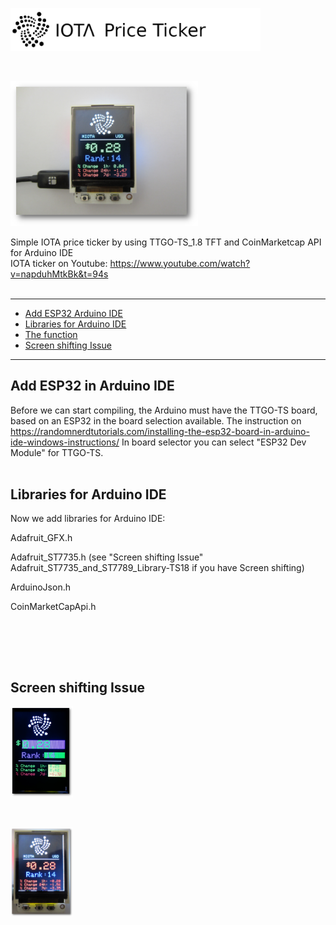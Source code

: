 
<p><img src="https://github.com/oxinon/IOTA_price_ticker_TTGO-TS_1.8-TFT/blob/master/picture/IOTA-Price-Ticker.png" alt="Cover" width="400"></p>

<br>

<p><img src="https://github.com/oxinon/IOTA_price_ticker_TTGO-TS_1.8-TFT/blob/master/picture/IOTA-Ticker-CM.png" alt="Cover" width="300"></p>

Simple IOTA price ticker by using TTGO-TS_1.8 TFT and CoinMarketcap API for Arduino IDE
<br>
IOTA ticker on Youtube: https://www.youtube.com/watch?v=napduhMtkBk&t=94s
<br>
<br>

* * *

+ [Add ESP32 Arduino IDE](#ESP32)
+ [Libraries for Arduino IDE](#libraries)
+ [The function](#function)
+ [Screen shifting Issue](#issue)

* * *

<a name="ESP32"></a><h2>Add ESP32 in Arduino IDE</h2>
Before we can start compiling, the Arduino must have the TTGO-TS board, based on an ESP32 in the board selection available.
The instruction on https://randomnerdtutorials.com/installing-the-esp32-board-in-arduino-ide-windows-instructions/
In board selector you can select "ESP32 Dev Module" for TTGO-TS.
<br>
<br>

<a name="libraries"></a><h2>Libraries for Arduino IDE</h2>
Now we add libraries for Arduino IDE:

Adafruit_GFX.h <p>
Adafruit_ST7735.h (see "Screen shifting Issue" Adafruit_ST7735_and_ST7789_Library-TS18 if you have Screen shifting)<p>
ArduinoJson.h <p>
CoinMarketCapApi.h <p>
<br>
<br>

<br>

<a name="issue"></a><h2>Screen shifting Issue</h2>


<p><img src="https://github.com/oxinon/IOTA_price_ticker_TTGO-TS_1.8-TFT/blob/master/picture/field-test2.png" alt="Cover" width="100"></p>
<br>
<p><img src="https://github.com/oxinon/IOTA_price_ticker_TTGO-TS_1.8-TFT/blob/master/picture/Display-Mapping2.png" alt="Cover" width="100"></p>
<br>


